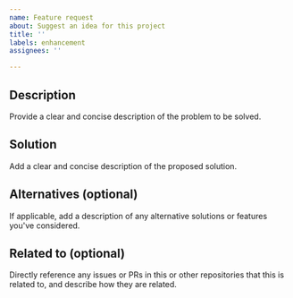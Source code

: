 ```yaml
---
name: Feature request
about: Suggest an idea for this project
title: ''
labels: enhancement
assignees: ''

---
```


## Description
Provide a clear and concise description of the problem to be solved.

## Solution
Add a clear and concise description of the proposed solution.

## Alternatives (optional)
If applicable, add a description of any alternative solutions or features you've
considered.

## Related to (optional)
Directly reference any issues or PRs in this or other repositories that this is
related to, and describe how they are related.
